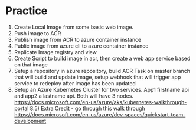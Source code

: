 # Practice

1) Create Local Image from some basic web image.
2) Push image to ACR
3) Publish image from ACR to azure container instance
4) Public image from azure cli to azure container instance
5) Replicate Image registry and view
6) Create Script to build image in acr, then create a web app service based on that image
7) Setup a repository in azure repository, build ACR Task on master branch that will build and update image, setup webhook that will trigger app service to redeploy after image has been updated
8) Setup an Azure Kubernetes Cluster for two services.  App1 firstname api and app2 a lastname api.  Both will have 3 nodes.  https://docs.microsoft.com/en-us/azure/aks/kubernetes-walkthrough-portal
8.5) Extra Credit - go through this walk through https://docs.microsoft.com/en-us/azure/dev-spaces/quickstart-team-development

